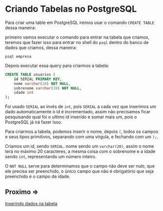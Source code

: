 # Criando Tabelas no PostgreSQL

Para criar uma table em PostgreSQL iremos usar o comando `CREATE TABLE` dessa maneira:

primeiro vamos executar o comando para entrar na tabela que criamos, teremos que fazer isso para entrar no shell do `psql` dentro do banco de dados que criamos, dessa maneira:

``psql empresa``

Depois executar essa query para criarmos a tabela:

```sql
CREATE TABLE usuarios (
    id SERIAL PRIMARY KEY,
    nome varchar(20) NOT NULL,
    sobrenome varchar(20) NOT NULL,
    idade int
);
```

Foi usado `SERIAL` ao invés de `int`, pois `SERIAL` a cada vez que inserimos um dado automaticamente o id é incrementado, assim não precisamos ficar pesquisando qual foi o ultimo id inserido e somar mais um, pois o PostgreSQL já irá fazer isso.

Para criarmos a tabela, podemos inserir o nome, depois `(`, todos os campos e seus tipos primitivos, separando com uma vírgula, e fechando com um `);`.

Criamos um id, sendo `SERIAL`. nome sendo um `varchar(20)`, assim o nome terá no máximo 20 caracteres, a mesma coisa com o sobrenome e a idade sendo `int`, representando um número inteiro.

O `NOT NULL` serve para determinamos que o campo não deve ser nulo, que ele precisa ser preenchido, o único campo que não é obrigatório que seja preenchido é o campo de idade.

## Proximo =>

[Inserindo dados na tabela](../inserindo-dados/README.md)